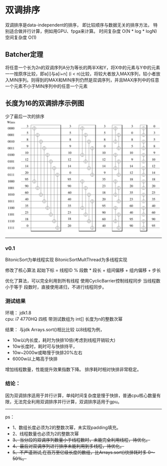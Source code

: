 # 双调排序
双调排序是data-independent的排序， 即比较顺序与数据无关的排序方法， 特别适合做并行计算，例如用GPU、fpga来计算。
时间复杂度 O(N * log * logN) 
空间复杂度 O(1) 

## Batcher定理
将任意一个长为2n的双调序列A分为等长的两半X和Y，将X中的元素与Y中的元素一一按原序比较，即a\[i]与a\[i+n] (i < n)比较，将较大者放入MAX序列，较小者放入MIN序列。则得到的MAX和MIN序列仍然是双调序列，并且MAX序列中的任意一个元素不小于MIN序列中的任意一个元素

## 长度为16的双调排序示例图
少了最后一次的排序
![Demo](images/pic1.png)

----

### v0.1
BitonicSort为单线程实现
BitonicSortMultThread为多线程实现

修改了核心算法
起始下标 = 线程ID % 段数 * 段长 + 组间偏移 + 组内偏移 + 步长

优化了算法，可以完全利用到所有线程
使用CyclicBarrier控制线程同步
当线程数小于等于 段数时，直接使用递归，不进行线程同步。

### 测试结果
环境： jdk1.8  
cpu: i7 4770HQ  四核
带测试数组为 int[] 长度为n的整数次幂

结果：
与jdk Arrays.sort()相比比较
以8线程为例，
- 10w以内长度，耗时为快排10倍(考虑到线程开销较大)
- 10w长度时，耗时可与快排持平，
- 10w~2000w或略慢于快排20%左右
- 6000w以上略高于快排

增加线程数量，性能提升效果指数下降。
排序耗时相对快排非常稳定。
### 结论：
因为双调排序适用于并行计算，单纯时间复杂度是慢于快排，普通cpu核心数量有限，无法完全利用双调排序并行计算，双调排序适用于gpu。



 
-----
ps：
 * 1、数组长度必须为2的整数次幂，未实现padding填充。
 * 2、线程数量也必须为2的整数次幂
 * ~~3、当分段的双调序列数量小于线程数时，未能完全利用线程，待优化。~~
 * ~~4、最后对双调序列进行排序未能利用到多线程，待优化。~~
 * ~~5、不严谨测试,在百万至亿级长度的数组，比Arrays.sort()快排耗时多 0～50%。~~